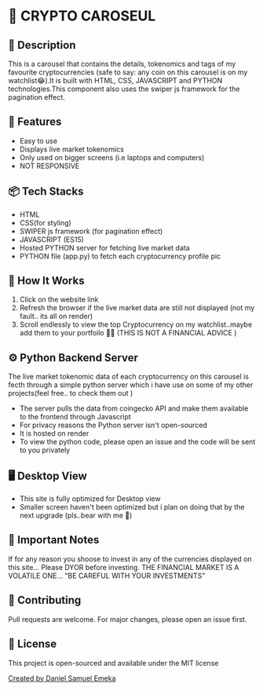 # 📌 CRYPTO CAROSEUL

## 📝 Description

This is a carousel that contains the details, tokenomics and tags of my favourite cryptocurrencies (safe to say: any coin on this carousel is on my watchlist😂).It is built with HTML, CSS, JAVASCRIPT and PYTHON technologies.This component also uses the swiper js framework for the pagination effect.

## 🚀 Features

- Easy to use
- Displays live market tokenomics
- Only used on bigger screens (i.e laptops and computers)
- NOT RESPONSIVE

## 📦 Tech Stacks

- HTML
- CSS(for styling)
- SWIPER js framework (for pagination effect)
- JAVASCRIPT (ES15)
- Hosted PYTHON server for fetching live market data
- PYTHON file (app.py) to fetch each cryptocurrency profile pic

## 🔧 How It Works

1. Click on the website link
2. Refresh the browser if the live market data are still not displayed (not my fault.. its all on render)
3. Scroll endlessly to view the top Cryptocurrency on my watchlist..maybe add them to your portfoilo 🤑🤝 (THIS IS NOT A FINANCIAL ADVICE )

## ⚙️ Python Backend Server

The live market tokenomic data of each cryptocurrency on this carousel is fecth through a simple python server which i have use on some of my other projects(feel free.. to check them out )

- The server pulls the data from coingecko API and make them available to the frontend through Javascript
- For privacy reasons the Python server isn't open-sourced
- It is hosted on render
- To view the python code, please open an issue and the code will be sent to you privately

## 🖥️ Desktop View

- This site is fully optimized for Desktop view
- Smaller screen haven't been optimized but i plan on doing that by the next upgrade (pls..bear with me 🙏)

## 🛑 Important Notes

If for any reason you shoose to invest in any of the currencies displayed on this site... Please DYOR before investing. THE FINANCIAL MARKET IS A VOLATILE ONE... "BE CAREFUL WITH YOUR INVESTMENTS"

## 🤝 Contributing

Pull requests are welcome. For major changes, please open an issue first.

## 📄 License

This project is open-sourced and available under the
MIT license

[Created by Daniel Samuel Emeka](https://github.com/mindfulmello)
